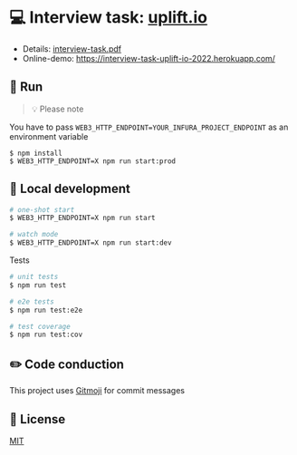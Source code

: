 # 💻 Interview task: [uplift.io](https://uplift.io/)

- Details: [interview-task.pdf](./assets/interview-task.pdf)
- Online-demo: https://interview-task-uplift-io-2022.herokuapp.com/

## 🚀 Run

> 💡 Please note 

You have to pass `WEB3_HTTP_ENDPOINT=YOUR_INFURA_PROJECT_ENDPOINT` as an environment variable 

```shell
$ npm install
$ WEB3_HTTP_ENDPOINT=X npm run start:prod
```
## 🔨 Local development

```bash
# one-shot start
$ WEB3_HTTP_ENDPOINT=X npm run start

# watch mode
$ WEB3_HTTP_ENDPOINT=X npm run start:dev
```

Tests

```bash
# unit tests
$ npm run test

# e2e tests
$ npm run test:e2e

# test coverage
$ npm run test:cov
```

## ✏️ Code conduction

This project uses [Gitmoji](https://gitmoji.carloscuesta.me) for commit messages

## 📄 License

[MIT](LICENSE)
